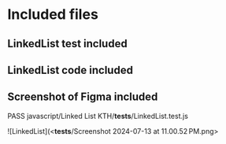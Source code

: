 # Included files

## LinkedList test included

## LinkedList code included

## Screenshot of Figma included

PASS  javascript/Linked List KTH/__tests__/LinkedList.test.js

  ![LinkedList](<__tests__/Screenshot 2024-07-13 at 11.00.52 PM.png>
  